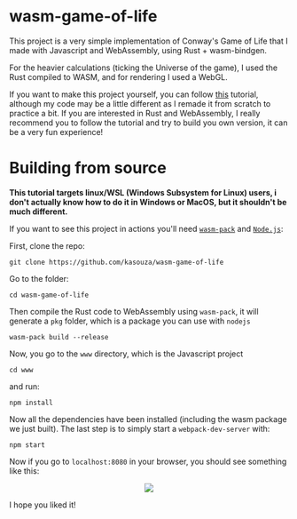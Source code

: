 # wasm-game-of-life

This project is a very simple implementation of Conway's Game of Life that I made with Javascript and WebAssembly, using Rust + wasm-bindgen.

For the heavier calculations (ticking the Universe of the game), I used the Rust compiled to WASM, and for rendering I used a WebGL.

If you want to make this project yourself, you can follow [this](https://rustwasm.github.io/docs/book/) tutorial, although my code may be a little different as I remade it from scratch to practice a bit. If you are interested in Rust and WebAssembly, I really recommend you to follow the tutorial and try to build you own version, it can be a very fun experience!

# Building from source
**This tutorial targets linux/WSL (Windows Subsystem for Linux) users, i don't actually know how to do it in Windows or MacOS, but it shouldn't be much different.**

If you want to see this project in actions you'll need [`wasm-pack`](https://github.com/rustwasm/wasm-pack) and [`Node.js`](https://nodejs.org/en/):

First, clone the repo:
```
git clone https://github.com/kasouza/wasm-game-of-life
```

Go to the folder:
```
cd wasm-game-of-life
```

Then compile the Rust code to WebAssembly using `wasm-pack`, it will generate a `pkg` folder, which is a package you can use with `nodejs`
```
wasm-pack build --release
```

Now, you go to the `www` directory, which is the Javascript project
```
cd www
```
and run:
```
npm install
```
Now all the dependencies have been installed (including the wasm package we just built).
The last step is to simply start a `webpack-dev-server` with:
```
npm start
```

Now if you go to `localhost:8080` in your browser, you should see something like this:

<p align="center">
  <img src="./example.gif">
</p>

I hope you liked it!
